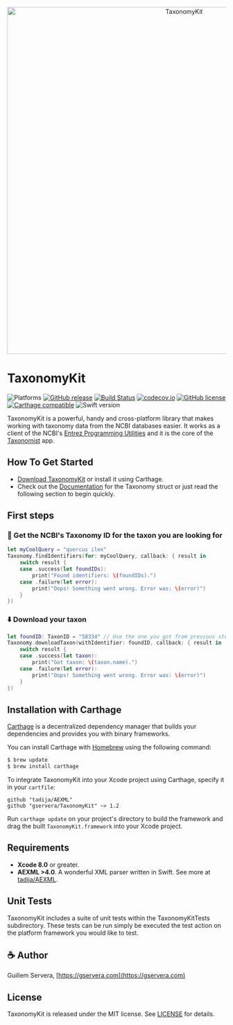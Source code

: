 <p align="center" >
  <img src="https://gservera.com/apps/taxonomist/gh_banner.svg" width="800" alt="TaxonomyKit" title="TaxonomyKit">
</p>

# TaxonomyKit 

![Platforms](https://img.shields.io/badge/platforms-ios%20%7C%20osx%20%7C%20watchos%20%7C%20tvos-blue.svg)
[![GitHub release](https://img.shields.io/github/release/gservera/taxonomykit.svg)](https://github.com/gservera/TaxonomyKit/releases) 
[![Build Status](https://travis-ci.org/gservera/TaxonomyKit.svg?branch=master)](https://travis-ci.org/gservera/TaxonomyKit) 
[![codecov.io](https://codecov.io/github/gservera/TaxonomyKit/coverage.svg?branch=master)](https://codecov.io/github/gservera/TaxonomyKit?branch=master)
[![GitHub license](https://img.shields.io/badge/license-MIT-lightgrey.svg)](https://raw.githubusercontent.com/gservera/TaxonomyKit/master/LICENSE.md) 
[![Carthage compatible](https://img.shields.io/badge/Carthage-compatible-4BC51D.svg?style=flat)](https://github.com/Carthage/Carthage)
![Swift version](https://img.shields.io/badge/swift-3.0-orange.svg)

TaxonomyKit is a powerful, handy and cross-platform library that makes working with taxonomy data from the NCBI databases easier. It works as a client of the NCBI's [Entrez Programming Utilities](https://eutils.ncbi.nlm.nih.gov) and it is the core of the [Taxonomist](https://gservera.com/apps/taxonomist/) app.


## How To Get Started

- [Download TaxonomyKit](https://github.com/gservera/TaxonomyKit/archive/master.zip) or install it using Carthage.
- Check out the [Documentation](https://gservera.com/docs/TaxonomyKit/) for the Taxonomy struct or just read the following section to begin quickly.


## First steps

### 🔭 Get the NCBI's Taxonomy ID for the taxon you are looking for

```swift
let myCoolQuery = "quercus ilex"
Taxonomy.findIdentifiers(for: myCoolQuery, callback: { result in
    switch result {
    case .success(let foundIDs):
        print("Found identifiers: \(foundIDs).")
    case .failure(let error):
        print("Oops! Something went wrong. Error was: \(error)")
    }
})
```

### ⬇️ Download your taxon

```swift
let foundID: TaxonID = "58334" // Use the one you got from previous step.
Taxonomy.downloadTaxon(withIdentifier: foundID, callback: { result in
    switch result {
    case .success(let taxon):
        print("Got taxon: \(taxon.name).")
    case .failure(let error):
        print("Oops! Something went wrong. Error was: \(error)")
    }
})
```

## Installation with Carthage

[Carthage](https://github.com/Carthage/Carthage) is a decentralized dependency manager that builds your dependencies and provides you with binary frameworks.

You can install Carthage with [Homebrew](http://brew.sh/) using the following command:

```bash
$ brew update
$ brew install carthage
```

To integrate TaxonomyKit into your Xcode project using Carthage, specify it in your `cartfile`:

```ogdl
github "tadija/AEXML"
github "gservera/TaxonomyKit" ~> 1.2
```

Run `carthage update` on your project's directory to build the framework and drag the built `TaxonomyKit.framework` into your Xcode project.

## Requirements

* **Xcode 8.0** or greater.
* **AEXML >4.0**. A wonderful XML parser written in Swift. See more at [tadija/AEXML](https://github.com/tadija/AEXML).

## Unit Tests

TaxonomyKit includes a suite of unit tests within the TaxonomyKitTests subdirectory. These tests can be run simply be executed the test action on the platform framework you would like to test.

## ☕️ Author

Guillem Servera, [https://gservera.com](https://gservera.com)

## License

TaxonomyKit is released under the MIT license. See [LICENSE](https://github.com/gservera/TaxonomyKit/blob/master/LICENSE.md) for details.
